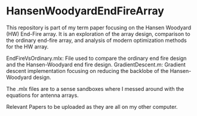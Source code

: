 # HansenWoodyardEndFireArray

This repository is part of my term paper focusing on the Hansen Woodyard (HW) End-Fire array.
It is an exploration of the array design, comparison to the ordinary end-fire array, and analysis of modern optimization methods for the HW array. 

EndFireVsOrdinary.mlx: File used to compare the ordinary end fire design and the Hansen-Woodyard end fire design.
GradientDescent.m: Gradient descent implementation focusing on reducing the backlobe of the Hansen-Woodyard design.

The .mlx files are to a sense sandboxes where I messed around with the equations for antenna arrays.

Relevant Papers to be uploaded as they are all on my other computer.
